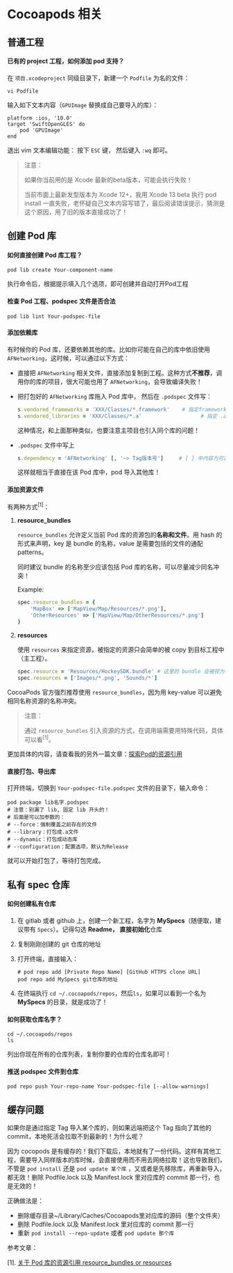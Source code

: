# Cocoapods 相关

## 普通工程

#### 已有的 project 工程，如何添加 pod 支持？

在 `项目.xcodeproject` 同级目录下，新建一个 `Podfile` 为名的文件：

```shell
vi Podfile
```

输入如下文本内容（`GPUImage` 替换成自己要导入的库）：

```text
platform :ios, '10.0'
target 'SwiftOpenGLES' do
	pod 'GPUImage'
end
```

退出 vim 文本编辑功能： 按下 `ESC` 键， 然后键入 `:wq` 即可。

>  注意：
>
> 如果你当前用的是 Xcode 最新的beta版本，可能会执行失败！
>
> 当前市面上最新发型版本为 Xcode 12+，我用 Xcode 13 beta 执行 pod install 一直失败，老怀疑自己文本内容写错了，最后阅读错误提示，猜测是这个原因，用了旧的版本直接成功了！



## 创建 Pod 库

#### 如何直接创建 Pod 库工程？

```shell
pod lib create Your-component-name
```

执行命令后，根据提示填入几个选项，即可创建并自动打开Pod工程



#### 检查 Pod 工程、podspec 文件是否合法

```shell
pod lib lint Your-podspec-file
```



#### 添加依赖库

有时候你的 Pod 库，还要依赖其他的库。比如你可能在自己的库中依旧使用 `AFNetworking`，这时候，可以通过以下方式：

- 直接把 `AFNetworking` 相关文件，直接添加复制到工程。这种方式**不推荐**，调用你的库的项目，很大可能也用了 `AFNetworking`，会导致编译失败！

- 把打包好的 `AFNetworking` 库拖入 Pod 库中， 然后在 `.podspec` 文件写：

  ```ruby
  s.vendored_frameworks = 'XXX/Classes/*.framework'    # 指定framework
  s.vendored_libraries = 'XXX/Classes/*.a'    				 # 指定 .a
  ```

  这种情况，和上面那种类似，也要注意主项目也引入同个库的问题！

- `.podspec` 文件中写上

  ```ruby
  s.dependency = 'AFNetworking' [, '~> Tag版本号']		# [ ] 中内容为可选的. 如果不写，默认读取最新的代码
  ```

  这样就相当于直接在该 Pod 库中，pod 导入其他库！



#### 添加资源文件

有两种方式<sup>[1]</sup>：

1. **resource_bundles**

   `resource_bundles` 允许定义当前 Pod 库的资源包的**名称和文件**。用 hash 的形式来声明，key 是 bundle 的名称，value 是需要包括的文件的通配 patterns。

   同时建议 bundle 的名称至少应该包括 Pod 库的名称，可以尽量减少同名冲突！

   Example:

   ```ruby
   spec.resource_bundles = {
       'MapBox' => ['MapView/Map/Resources/*.png'],
       'OtherResources' => ['MapView/Map/OtherResources/*.png']
   }
   ```

2. **resources**

   使用 `resources` 来指定资源，被指定的资源只会简单的被 copy 到目标工程中（主工程）。

   ```ruby
   spec.resource = 'Resources/HockeySDK.bundle'	# 这里的 bundle 会被视为一个普通的文件，被复制
   spec.resources = ['Images/*.png', 'Sounds/*']
   ```

CocoaPods 官方强烈推荐使用 `resource_bundles`，因为用 key-value 可以避免相同名称资源的名称冲突。

> 注意：
>
> 通过 `resource_bundles` 引入资源的方式，在调用端需要用特殊代码，具体可以看<sup>[1]</sup>。

更加具体的内容，请查看我的另外一篇文章：[探索Pod的资源引用](./探索Pod的资源引用.md)



#### 直接打包、导出库

打开终端，切换到 `Your-podspec-file.podspec` 文件的目录下，输入命令：

```shell
pod package lib名字.podspec
# 注意：别漏了 lib, 固定 lib 开头的！
# 后面是可以加参数的：
# --force：强制覆盖之前存在的文件
# --library：打包成.a文件
# --dynamic：打包成动态库
# --configuration：配置选项，默认为Release
```

就可以开始打包了，等待打包完成。



## 私有 spec 仓库

#### 如何创建私有仓库

1. 在 gitlab 或者 github 上，创建一个新工程，名字为 **MySpecs**（随便取，建议带有 `Specs`）。记得勾选 **Readme， 直接初始化**仓库

2. 复制刚刚创建的 git 仓库的地址

3. 打开终端，直接输入：

   ```shell
   # pod repo add [Private Repo Name] [GitHub HTTPS clone URL]
   pod repo add MySpecs git仓库的地址
   ```

4. 在终端执行 `cd ~/.cocoapods/repos`，然后`ls`，如果可以看到一个名为 **MySpecs** 的目录，就是成功了！



#### 如何获取仓库名字？

```shell
cd ~/.cocoapods/repos
ls
```

列出你现在所有的仓库列表，复制你要的仓库的仓库名即可！



#### 推送 podspec 文件到仓库

```shell
pod repo push Your-repo-name Your-podspec-file [--allow-warnings]
```



## 缓存问题

如果你是通过指定 Tag 导入某个库的，则如果远端把这个 Tag 指向了其他的 commit，本地死活会拉取不到最新的！为什么呢？

因为 cocopods 是有缓存的！我们下载后，本地就有了一份代码。这样有其他工程，需要导入同样版本的库时候，会直接使用而不用去网络拉取！这也导致我们，不管是 `pod install` 还是 `pod update 某个库` ，又或者是先移除库，再重新导入， 都无效！删除 Podfile.lock 以及 Manifest.lock 里对应库的 commit 那一行，也是无效的！

正确做法是：

- 删除缓存目录~/Library/Caches/Cocoapods里对应库的源码（整个文件夹）
- 删除 Podfile.lock 以及 Manifest.lock 里对应库的 commit 那一行
- 重新 `pod install --repo-update` 或者 `pod update 那个库`



参考文章：

[1]. [关于 Pod 库的资源引用 resource_bundles or resources](https://juejin.cn/post/6844903559931117581)
